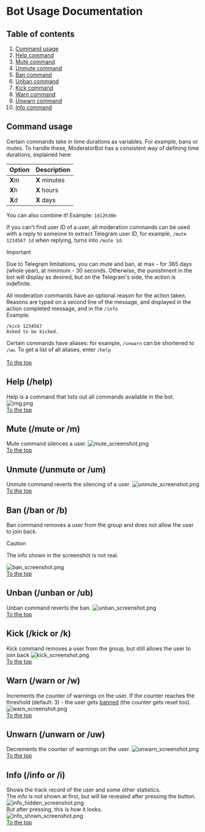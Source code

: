 # Bot Usage Documentation

## Table of contents

1. [Command usage](#command-usage)
2. [Help command](#help-help)
3. [Mute command](#mute-mute-or-m)
4. [Unmute command](#unmute-unmute-or-um)
5. [Ban command](#ban-ban-or-b)
6. [Unban command](#unban-unban-or-ub)
7. [Kick command](#kick-kick-or-k)
8. [Warn command](#warn-warn-or-w)
9. [Unwarn command](#unwarn-unwarn-or-uw)
10. [Info command](#info-info-or-i)

## Command usage

Certain commands take in time durations as variables. For example, bans or mutes.
To handle these, ModeratorBot has a consistent way of defining time durations, explained here:

| Option | Description   |
|--------|---------------|
| **X**m | **X** minutes |
| **X**h | **X** hours   |
| **X**d | **X** days    |

You can also combine it! Example: `1d12h30m`

If you can't find user ID of a user, all moderation commands can be used with a reply to someone to extract Telegram
user ID, for example, `/mute 1234567 1d` when replying, turns into `/mute 1d`.
<br>
> [!IMPORTANT]
> Due to Telegram limitations, you can mute and ban, at max - for 365 days (whole year), at minimum - 30 seconds.
> Otherwise, the punishment in the bot will display as desired, but on the Telegram's side, the action is indefinite.

All moderation commands have an optional reason for the action taken. Reasons are typed on a second line of the message,
and displayed in the action completed message, and in the `/info`
<br>
Example:

```
/kick 1234567
Asked to be kicked.
```

Certain commands have aliases: for example, `/unwarn` can be shortened to `/uw`. To get a list of all aliases, enter
`/help`
<br>
<br>
[To the top](#bot-usage-documentation)

## Help (/help)

Help is a command that lists out all commands available in the bot.
![img.png](assets/help_screenshot.png)
<br>
[To the top](#bot-usage-documentation)

## Mute (/mute or /m)

Mute command silences a user.
![mute_screenshot.png](assets/mute_screenshot.png)
<br>
[To the top](#bot-usage-documentation)

## Unmute (/unmute or /um)

Unmute command reverts the silencing of a user.
![unmute_screenshot.png](assets/unmute_screenshot.png)
<br>
[To the top](#bot-usage-documentation)

## Ban (/ban or /b)

Ban command removes a user from the group and does not allow the user to join back.
<br>
> [!CAUTION]
> The info shown in the screenshot is not real.

![ban_screenshot.png](assets/ban_screenshot.png)
<br>
[To the top](#bot-usage-documentation)

## Unban (/unban or /ub)

Unban command reverts the ban.
![unban_screenshot.png](assets/unban_screenshot.png)
<br>
[To the top](#bot-usage-documentation)

## Kick (/kick or /k)

Kick command removes a user from the group, but still allows the user to join back
![kick_screenshot.png](assets/kick_screenshot.png)
<br>
[To the top](#bot-usage-documentation)

## Warn (/warn or /w)

Increments the counter of warnings on the user. If the counter reaches the threshold (default: 3) - the user
gets [banned](#ban-ban-or-b) (the counter gets reset too).
![warn_screenshot.png](assets/warn_screenshot.png)
<br>
[To the top](#bot-usage-documentation)

## Unwarn (/unwarn or /uw)

Decrements the counter of warnings on the user.
![unwarn_screenshot.png](assets/unwarn_screenshot.png)
<br>
[To the top](#bot-usage-documentation)

## Info (/info or /i)

Shows the track record of the user and some other statistics.
<br>
The info is not shown at first, but will be revealed after
pressing the button.
![info_hidden_screenshot.png](assets/info_hidden_screenshot.png)
<br>
But after pressing, this is how it looks.
<br>
![info_shown_screenshot.png](assets/info_shown_screenshot.png)
<br>
[To the top](#bot-usage-documentation)
